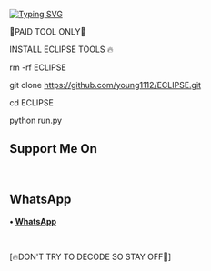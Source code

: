[![Typing SVG](https://readme-typing-svg.herokuapp.com?color=D90000&lines=WELCOME+ECLIPSE+FB+HACKING+TOOLS)](https://git.io/typing-svg)

🔐PAID TOOL ONLY🔐 

INSTALL ECLIPSE TOOLS 🔥


rm -rf ECLIPSE

git clone https://github.com/young1112/ECLIPSE.git

cd ECLIPSE

python run.py








 ## Support Me On

</br>

## WhatsApp

<b>• [WhatsApp](https://api.whatsapp.com/send?phone=+2347064638008&text=Assalamualaikum)</b>

<br>

 [🔥DON'T TRY TO DECODE SO STAY OFF🤪]






















